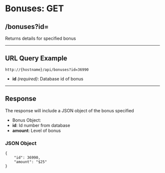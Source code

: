 # Bonuses: GET

## /bonuses?id=

Returns details for specified bonus

---

## URL Query Example

```
http://{hostname}/api/bonuses?id=36990
```

- **id** *(required)*: Database id of bonus

---

## Response

The response will include a JSON object of the bonus specified

- Bonus Object:
 - **id**: Id number from database
 - **amount**: Level of bonus

### JSON Object

```
{
	"id": 36990,
    "amount": "$25"
}

```